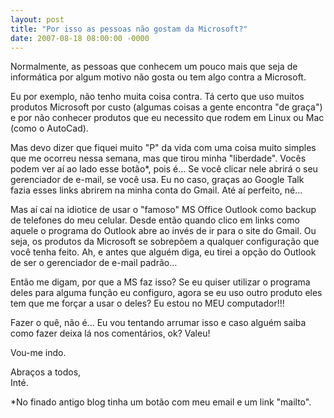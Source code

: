 ```yaml
---
layout: post
title: "Por isso as pessoas não gostam da Microsoft?"
date: 2007-08-18 08:00:00 -0000
---
```


Normalmente, as pessoas que conhecem um pouco mais que seja de informática por algum motivo não gosta ou tem algo contra a Microsoft.

Eu por exemplo, não tenho muita coisa contra. Tá certo que uso muitos produtos Microsoft por custo (algumas coisas a gente encontra "de graça") e por não conhecer produtos que eu necessito que rodem em Linux ou Mac (como o AutoCad).

Mas devo dizer que fiquei muito "P" da vida com uma coisa muito simples que me ocorreu nessa semana, mas que tirou minha "liberdade".
Vocês podem ver aí ao lado esse botão*, pois é... Se você clicar nele abrirá o seu gerenciador de e-mail, se você usa. Eu no caso, graças ao Google Talk fazia esses links abrirem na minha conta do Gmail. Até aí perfeito, né...

Mas aí caí na idiotice de usar o "famoso" MS Office Outlook como backup de telefones do meu celular. Desde então quando clico em links como aquele o programa do Outlook abre ao invés de ir para o site do Gmail. Ou seja, os produtos da Microsoft se sobrepõem a qualquer configuração que você tenha feito. Ah, e antes que alguém diga, eu tirei a opção do Outlook de ser o gerenciador de e-mail padrão...

Então me digam, por que a MS faz isso? Se eu quiser utilizar o programa deles para alguma função eu configuro, agora se eu uso outro produto eles tem que me forçar a usar o deles? Eu estou no MEU computador!!!

Fazer o quê, não é... Eu vou tentando arrumar isso e caso alguém saiba como fazer deixa lá nos comentários, ok? Valeu!

Vou-me indo.

Abraços a todos,  
Inté.

*No finado antigo blog tinha um botão com meu email e um link "mailto".